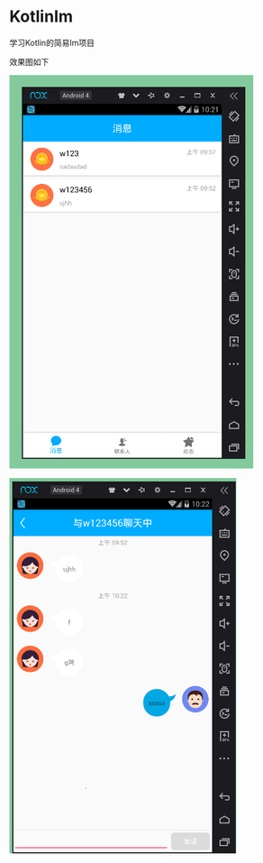 # KotlinIm
学习Kotlin的简易Im项目


效果图如下

![Alt text](https://github.com/wsf000/KotlinIm/blob/master/app/src/main/res/mipmap-xhdpi/one.png)

![Alt text](https://github.com/wsf000/KotlinIm/blob/master/app/src/main/res/mipmap-xhdpi/two.jpg)

